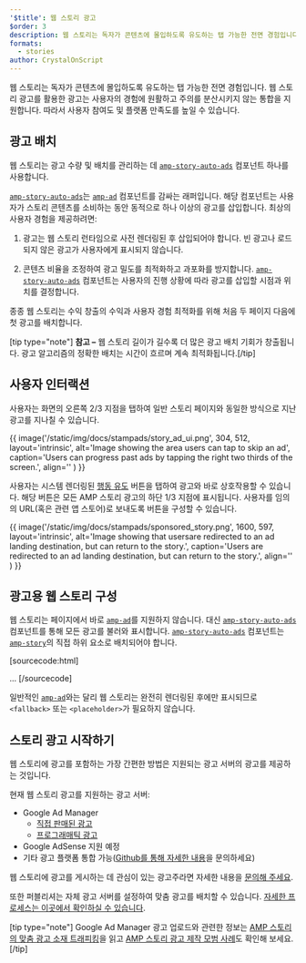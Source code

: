```yaml
---
'$title': 웹 스토리 광고
$order: 3
description: 웹 스토리는 독자가 콘텐츠에 몰입하도록 유도하는 탭 가능한 전면 경험입니다. AMP 스토리 광고를 활용한 광고는 원활하고 주의를 분산시키지 않는...
formats:
  - stories
author: CrystalOnScript
---
```


웹 스토리는 독자가 콘텐츠에 몰입하도록 유도하는 탭 가능한 전면 경험입니다. 웹 스토리 광고를 활용한 광고는 사용자의 경험에 원활하고 주의를 분산시키지 않는 통합을 지원합니다. 따라서 사용자 참여도 및 플랫폼 만족도를 높일 수 있습니다.

## 광고 배치

웹 스토리는 광고 수량 및 배치를 관리하는 데 [`amp-story-auto-ads`](../../../documentation/components/reference/amp-story-auto-ads.md) 컴포넌트 하나를 사용합니다.

[`amp-story-auto-ads`](../../../documentation/components/reference/amp-story-auto-ads.md)는 [`amp-ad`](../../../documentation/components/reference/amp-ad.md) 컴포넌트를 감싸는 래퍼입니다. 해당 컴포넌트는 사용자가 스토리 콘텐츠를 소비하는 동안 동적으로 하나 이상의 광고를 삽입합니다. 최상의 사용자 경험을 제공하려면:

1. 광고는 웹 스토리 런타임으로 사전 렌더링된 후 삽입되어야 합니다. 빈 광고나 로드되지 않은 광고가 사용자에게 표시되지 않습니다.

2. 콘텐츠 비율을 조정하여 광고 밀도를 최적화하고 과포화를 방지합니다. [`amp-story-auto-ads`](../../../documentation/components/reference/amp-story-auto-ads.md) 컴포넌트는 사용자의 진행 상황에 따라 광고를 삽입할 시점과 위치를 결정합니다.

종종 웹 스토리는 수익 창출의 수익과 사용자 경험 최적화를 위해 처음 두 페이지 다음에 첫 광고를 배치합니다.

<amp-anim width="360" height="640" src="/static/img/docs/stampads/stamp_gif_ad.gif">
  <amp-img placeholder width="360" height="640" src="/static/img/docs/stampads/stamp_gif_still.png">
  </amp-img></amp-anim>

[tip type="note"] **참고 –** 웹 스토리 길이가 길수록 더 많은 광고 배치 기회가 창출됩니다. 광고 알고리즘의 정확한 배치는 시간이 흐르며 계속 최적화됩니다.[/tip]

## 사용자 인터랙션

사용자는 화면의 오른쪽 2/3 지점을 탭하여 일반 스토리 페이지와 동일한 방식으로 지난 광고를 지나칠 수 있습니다.

{{ image('/static/img/docs/stampads/story_ad_ui.png', 304, 512, layout='intrinsic', alt='Image showing the area users can tap to skip an ad', caption='Users can progress past ads by tapping the right two thirds of the screen.', align='' ) }}

사용자는 시스템 렌더링된 [행동 유도](story_ads_best_practices.md#call-to-action-button-text-enum) 버튼을 탭하여 광고와 바로 상호작용할 수 있습니다. 해당 버튼은 모든 AMP 스토리 광고의 하단 1/3 지점에 표시됩니다. 사용자를 임의의 URL(혹은 관련 앱 스토어)로 보내도록 버튼을 구성할 수 있습니다.

{{ image('/static/img/docs/stampads/sponsored_story.png', 1600, 597, layout='intrinsic', alt='Image showing that usersare redirected to an ad landing destination, but can return to the story.', caption='Users are redirected to an ad landing destination, but can return to the story.', align='' ) }}

## 광고용 웹 스토리 구성

웹 스토리는 페이지에서 바로 [`amp-ad`](../../../documentation/components/reference/amp-ad.md)를 지원하지 않습니다. 대신 [`amp-story-auto-ads`](../../../documentation/components/reference/amp-story-auto-ads.md) 컴포넌트를 통해 모든 광고를 불러와 표시합니다. [`amp-story-auto-ads`](../../../documentation/components/reference/amp-story-auto-ads.md) 컴포넌트는 [`amp-story`](../../../documentation/components/reference/amp-story.md)의 직접 하위 요소로 배치되어야 합니다.

[sourcecode:html]
<amp-story>
<amp-story-auto-ads>
<script type="application/json">
{
"ad-attributes": {
// ad server configuration
}
}
</script>
</amp-story-auto-ads>
<amp-story-page>
...
</amp-story>
[/sourcecode]

일반적인 [`amp-ad`](../../../documentation/components/reference/amp-ad.md)와는 달리 웹 스토리는 완전히 렌더링된 후에만 표시되므로 `<fallback>` 또는 `<placeholder>`가 필요하지 않습니다.

## 스토리 광고 시작하기

웹 스토리에 광고를 포함하는 가장 간편한 방법은 지원되는 광고 서버의 광고를 제공하는 것입니다.

현재 웹 스토리 광고를 지원하는 광고 서버:

- Google Ad Manager <a name="google-ad-manager"></a>
  - [직접 판매된 광고](https://support.google.com/admanager/answer/9038178)
  - [프로그래매틱 광고](https://support.google.com/admanager/answer/9416436)
- Google AdSense 지원 예정
- 기타 광고 플랫폼 통합 가능([Github를 통해 자세한 내용](https://github.com/ampproject/amphtml/issues/30769)을 문의하세요)

웹 스토리에 광고를 게시하는 데 관심이 있는 광고주라면 자세한 내용을 [문의해 주세요](mailto:story-ads-wg@google.com).

또한 퍼블리셔는 자체 광고 서버를 설정하여 맞춤 광고를 배치할 수 있습니다. [자세한 프로세스는 이곳에서 확인하실 수 있습니다](https://github.com/ampproject/amphtml/blob/main/extensions/amp-story/amp-story-ads.md#publisher-placed-ads).

[tip type="note"] Google Ad Manager 광고 업로드와 관련한 정보는 [AMP 스토리의 맞춤 광고 소재 트래피킹](https://support.google.com/admanager/answer/9038178)을 읽고 [AMP 스토리 광고 제작 모범 사례](story_ads_best_practices.md)도 확인해 보세요. [/tip]
